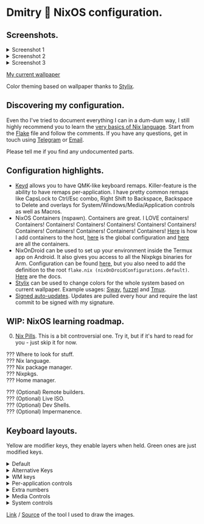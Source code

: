 # Dmitry 🌊 NixOS configuration.

## Screenshots.

<details>
<summary>Screenshot 1</summary>
<img src="https://i.imgur.com/LbxpvMt.jpeg" />
<a href="https://i.imgur.com/GA96791.jpeg">Wallpaper link</a>
</details>

<details>
<summary>Screenshot 2</summary>
<img src="https://i.imgur.com/7XMd58c.jpeg" />
<a href="https://pixeldrain.com/api/file/ppeeEr4d">Wallpaper link</a>
</details>

<details>
<summary>Screenshot 3</summary>
<img src="https://i.imgur.com/67nW8XT.jpeg" />
<a href="https://i.imgur.com/H943DFl.jpeg">Wallpaper link</a>
</details>

[My current wallpaper](https://git.voronind.com/voronind/nixos/src/branch/main/config/Wallpaper.nix#L2)

Color theming based on wallpaper thanks to [Stylix](https://github.com/danth/stylix).

## Discovering my configuration.

Even tho I've tried to document everything I can in a dum-dum way, I still highly recommend you to learn the [very basics of Nix language](https://nixos.org/guides/nix-pills/). Start from the [Flake](flake.nix) file and follow the comments. If you have any questions, get in touch using [Telegram](https://t.me/voronind_com) or [Email](mailto:hi@voronind.com).

Please tell me if you find any undocumented parts.

## Configuration highlights.

* [Keyd](module/Keyd.nix) allows you to have QMK-like keyboard remaps. Killer-feature is the ability to have remaps per-application. I have pretty common remaps like CapsLock to Ctrl/Esc combo, Right Shift to Backspace, Backspace to Delete and overlays for System/Windows/Media/Application controls as well as Macros.
* NixOS Containers (nspawn). Containers are great. I LOVE containers! Containers! Containers! Containers! Containers! Containers! Containers! Containers! Containers! Containers! Containers! Containers! [Here](host/x86_64-linux/home/Container.nix) is how I add containers to the host, [here](container/default.nix) is the global configuration and [here](container) are all the containers.
* NixOnDroid can be used to set up your environment inside the Termux app on Android. It also gives you access to all the Nixpkgs binaries for Arm. Configuration can be found [here](home/Android.nix), but you also need to add the definition to the root `flake.nix (nixOnDroidConfigurations.default)`. [Here](https://github.com/nix-community/nix-on-droid) are the docs.
* [Stylix](config/Stylix.nix) can be used to change colors for the whole system based on current wallpaper. Example usages: [Sway](home/config/sway/module/Style.nix), [fuzzel](home/config/fuzzel/default.nix) and [Tmux](home/config/tmux/module/Status.nix).
* [Signed auto-updates](module/AutoUpdateSigned.nix). Updates are pulled every hour and require the last commit to be signed with my signature.

## WIP: NixOS learning roadmap.

0. [Nix Pills](https://nixos.org/guides/nix-pills/). This is a bit controversial one. Try it, but if it's hard to read for you - just skip it for now.

??? Where to look for stuff.  
??? Nix language.  
??? Nix package manager.  
??? Nixpkgs.  
??? Home manager.  

??? (Optional) Remote builders.  
??? (Optional) Live ISO.  
??? (Optional) Dev Shells.  
??? (Optional) Impermanence.  

## Keyboard layouts.

Yellow are modifier keys, they enable layers when held. Green ones are just modified keys.

<details>
<summary>Default</summary>
<img src="https://i.imgur.com/MBb23eB.png" />
</details>

<details>
<summary>Alternative Keys</summary>
<img src="https://i.imgur.com/X9CGhLb.png" />
</details>

<details>
<summary>WM keys</summary>
Sway:<br>
<img src="https://i.imgur.com/zfCWDA6.png" /><br>
Gnome:<br>
<img src="https://i.imgur.com/TrqC5jt.png" />
</details>

<details>
<summary>Per-application controls</summary>
Firefox:<br>
<img src="https://i.imgur.com/GI0apoV.png" /><br>
Jetbrains:<br>
<img src="https://i.imgur.com/QChn9qU.png" /><br>
Nautilus:<br>
<img src="https://i.imgur.com/9W1GmLn.png" /><br>
Tmux:<br>
<img src="https://i.imgur.com/GhmwyCO.png" />
</details>

<details>
<summary>Extra numbers</summary>
<img src="https://i.imgur.com/PW5eGSF.png" />
</details>

<details>
<summary>Media Controls</summary>
<img src="https://i.imgur.com/HvdSdRP.png" />
</details>

<details>
<summary>System controls</summary>
<img src="https://i.imgur.com/wZOTRCm.png" />
</details>

[Link](http://www.keyboard-layout-editor.com) / [Source](https://github.com/ijprest/keyboard-layout-editor) of the tool I used to draw the images.
